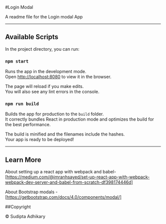 #Login Modal

A readme file for the Login modal App

---

## Available Scripts

In the project directory, you can run:

### `npm start`

Runs the app in the development mode.<br />
Open [http://localhost:8080](http://localhost:8080) to view it in the browser.

The page will reload if you make edits.<br />
You will also see any lint errors in the console.

### `npm run build`

Builds the app for production to the `build` folder.<br />
It correctly bundles React in production mode and optimizes the build for the best performance.

The build is minified and the filenames include the hashes.<br />
Your app is ready to be deployed!

---

## Learn More

About setting up a react app with webpack and babel-
[https://medium.com/@imranhsayed/set-up-react-app-with-webpack-webpack-dev-server-and-babel-from-scratch-df398174446d]

About Bootstrap modals - [https://getbootstrap.com/docs/4.0/components/modal/]

##Copyright

© Sudipta Adhikary
